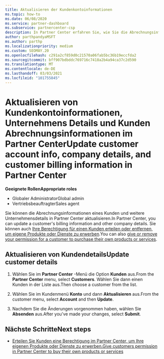 ```yaml
---
title: Aktualisieren der Kundenkontoinformationen
ms.topic: how-to
ms.date: 06/08/2020
ms.service: partner-dashboard
ms.subservice: partnercenter-csp
description: In Partner Center erfahren Sie, wie Sie die Abrechnungsinformationen eines Kunden aktualisieren oder Unternehmens Details aktualisieren.
author: parthpandyaMSFT
ms.author: parthp
ms.localizationpriority: medium
ms.custom: SEOMAY.20
ms.openlocfilehash: c291a2cf859d0c21570a06fab5bc36b19eccfda2
ms.sourcegitcommit: bff907bdbddc769716c7418a2b4a94ca37c2d590
ms.translationtype: MT
ms.contentlocale: de-DE
ms.lasthandoff: 03/03/2021
ms.locfileid: "101755845"
---
```

# <a name="update-customer-account-info-company-details-and-customer-billing-information-in-partner-center"></a><span data-ttu-id="e05f0-103">Aktualisieren von Kundenkontoinformationen, Unternehmens Details und Kunden Abrechnungsinformationen im Partner Center</span><span class="sxs-lookup"><span data-stu-id="e05f0-103">Update customer account info, company details, and customer billing information in Partner Center</span></span>

<span data-ttu-id="e05f0-104">**Geeignete Rollen**</span><span class="sxs-lookup"><span data-stu-id="e05f0-104">**Appropriate roles**</span></span>

- <span data-ttu-id="e05f0-105">Globaler Administrator</span><span class="sxs-lookup"><span data-stu-id="e05f0-105">Global admin</span></span>
- <span data-ttu-id="e05f0-106">Vertriebsbeauftragter</span><span class="sxs-lookup"><span data-stu-id="e05f0-106">Sales agent</span></span>

<span data-ttu-id="e05f0-107">Sie können die Abrechnungsinformationen eines Kunden und weitere Unternehmensdetails in Partner Center aktualisieren.</span><span class="sxs-lookup"><span data-stu-id="e05f0-107">In Partner Center, you can update a customer's billing information and other company details.</span></span> <span data-ttu-id="e05f0-108">Sie können auch [Ihre Berechtigung für einen Kunden erteilen oder entfernen, um eigene Produkte oder Dienste zu erwerben](give-customers-permission.md).</span><span class="sxs-lookup"><span data-stu-id="e05f0-108">You can also [give or remove your permission for a customer to purchase their own products or services](give-customers-permission.md).</span></span>

## <a name="update-customer-details"></a><span data-ttu-id="e05f0-109">Aktualisieren von Kundendetails</span><span class="sxs-lookup"><span data-stu-id="e05f0-109">Update customer details</span></span>

1. <span data-ttu-id="e05f0-110">Wählen Sie im **Partner Center** -Menü die Option **Kunden** aus.</span><span class="sxs-lookup"><span data-stu-id="e05f0-110">From the **Partner Center** menu, select **Customers**.</span></span> <span data-ttu-id="e05f0-111">Wählen Sie dann einen Kunden in der Liste aus.</span><span class="sxs-lookup"><span data-stu-id="e05f0-111">Then choose a customer from the list.</span></span>

2. <span data-ttu-id="e05f0-112">Wählen Sie im Kundenmenü **Konto** und dann **Aktualisieren** aus.</span><span class="sxs-lookup"><span data-stu-id="e05f0-112">From the customer menu, select **Account** and then **Update**.</span></span>

3. <span data-ttu-id="e05f0-113">Nachdem Sie die Änderungen vorgenommen haben, wählen Sie **Absenden** aus.</span><span class="sxs-lookup"><span data-stu-id="e05f0-113">After you've made your changes, select **Submit**.</span></span>

## <a name="next-steps"></a><span data-ttu-id="e05f0-114">Nächste Schritte</span><span class="sxs-lookup"><span data-stu-id="e05f0-114">Next steps</span></span>

- [<span data-ttu-id="e05f0-115">Erteilen Sie Kunden eine Berechtigung im Partner Center, um Ihre eigenen Produkte oder Dienste zu erwerben.</span><span class="sxs-lookup"><span data-stu-id="e05f0-115">Give customers permission in Partner Center to buy their own products or services</span></span>](give-customers-permission.md)